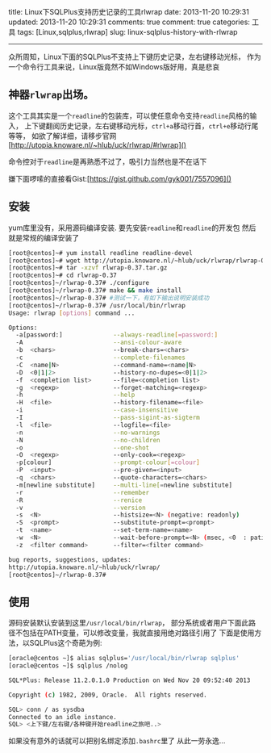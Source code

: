 title: Linux下SQLPlus支持历史记录的工具rlwrap
date: 2013-11-20 10:29:31
updated: 2013-11-20 10:29:31
comments: true
comment: true
categories: 工具
tags: [Linux,sqlplus,rlwrap]
slug: linux-sqlplus-history-with-rlwrap

---

众所周知，Linux下面的SQLPlus不支持上下键历史记录，左右键移动光标，
作为一个命令行工具来说，Linux版竟然不如Windows版好用，真是悲哀 




## 神器`rlwrap`出场。

这个工具其实是一个`readline`的包装库，可以使任意命令支持`readline`风格的输入，
上下键翻阅历史记录，左右键移动光标，`ctrl+a`移动行首，`ctrl+e`移动行尾等等，
如欲了解详细，请移步官网 [http://utopia.knoware.nl/~hlub/uck/rlwrap/#rlwrap]()

命令控对于`readline`是再熟悉不过了，吸引力当然也是不在话下

嫌下面啰嗦的直接看Gist:[https://gist.github.com/gyk001/7557096]()

<!-- more -->

## 安装
yum库里没有，采用源码编译安装.
要先安装`readline`和`readline`的开发包
然后就是常规的编译安装了
```bash
[root@centos]~# yum install readline readline-devel
[root@centos]~# wget http://utopia.knoware.nl/~hlub/uck/rlwrap/rlwrap-0.37.tar.gz
[root@centos]~# tar -xzvf rlwrap-0.37.tar.gz
[root@centos]~# cd rlwrap-0.37
[root@centos]~/rlwrap-0.37# ./configure
[root@centos]~/rlwrap-0.37# make && make install
[root@centos]~/rlwrap-0.37# #测试一下，有如下输出说明安装成功
[root@centos]~/rlwrap-0.37# /usr/local/bin/rlwrap
Usage: rlwrap [options] command ...

Options:
  -a[password:]              --always-readline[=password:]
  -A                         --ansi-colour-aware
  -b  <chars>                --break-chars=<chars>
  -c                         --complete-filenames
  -C  <name|N>               --command-name=<name|N>
  -D  <0|1|2>                --history-no-dupes=<0|1|2>
  -f  <completion list>      --file=<completion list>
  -g  <regexp>               --forget-matching=<regexp>
  -h                         --help
  -H  <file>                 --history-filename=<file>
  -i                         --case-insensitive
  -I                         --pass-sigint-as-sigterm
  -l  <file>                 --logfile=<file>
  -n                         --no-warnings
  -N                         --no-children
  -o                         --one-shot
  -O  <regexp>               --only-cook=<regexp>
  -p[colour]                 --prompt-colour[=colour]
  -P  <input>                --pre-given=<input>
  -q  <chars>                --quote-characters=<chars>
  -m[newline substitute]     --multi-line[=newline substitute]
  -r                         --remember
  -R                         --renice
  -v                         --version
  -s  <N>                    --histsize=<N> (negative: readonly)
  -S  <prompt>               --substitute-prompt=<prompt>
  -t  <name>                 --set-term-name=<name>
  -w  <N>                    --wait-before-prompt=<N> (msec, <0  : patient mode)
  -z  <filter command>       --filter=<filter command>

bug reports, suggestions, updates:
http://utopia.knoware.nl/~hlub/uck/rlwrap/
[root@centos]~/rlwrap-0.37#
```
## 使用
源码安装默认安装到这里`/usr/local/bin/rlwrap`，
部分系统或者用户下面此路径不包括在PATH变量，可以修改变量，我就直接用绝对路径引用了
下面是使用方法，以SQLPlus这个奇葩为例:

```bash
[oracle@centos ~]$ alias sqlplus='/usr/local/bin/rlwrap sqlplus'
[oracle@centos ~]$ sqlplus /nolog

SQL*Plus: Release 11.2.0.1.0 Production on Wed Nov 20 09:52:40 2013

Copyright (c) 1982, 2009, Oracle.  All rights reserved.

SQL> conn / as sysdba
Connected to an idle instance.
SQL> <上下键/左右键/各种键开始readline之旅吧..>
```

如果没有意外的话就可以把别名绑定添加`.bashrc`里了
从此一劳永逸...





